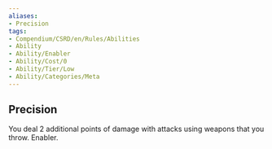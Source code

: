 ```yaml
---
aliases:
- Precision
tags:
- Compendium/CSRD/en/Rules/Abilities
- Ability
- Ability/Enabler
- Ability/Cost/0
- Ability/Tier/Low
- Ability/Categories/Meta
---
```


  
## Precision  
You deal 2 additional points of damage with attacks using weapons that you throw. Enabler.
